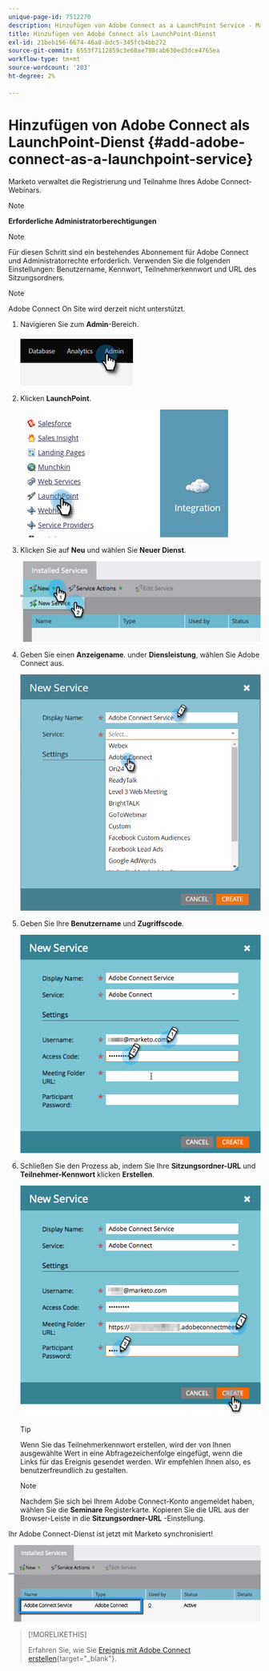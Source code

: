 ```yaml
---
unique-page-id: 7512270
description: Hinzufügen von Adobe Connect as a LaunchPoint Service - Marketo Docs - Produktdokumentation
title: Hinzufügen von Adobe Connect als LaunchPoint-Dienst
exl-id: 21beb156-6674-46a8-bdc5-345fcb4bb272
source-git-commit: 6553f7112859c3e68ae798cab630ed3dce4765ea
workflow-type: tm+mt
source-wordcount: '203'
ht-degree: 2%

---
```


# Hinzufügen von Adobe Connect als LaunchPoint-Dienst {#add-adobe-connect-as-a-launchpoint-service}

Marketo verwaltet die Registrierung und Teilnahme Ihres Adobe Connect-Webinars.

>[!NOTE]
>
>**Erforderliche Administratorberechtigungen**

>[!NOTE]
>
>Für diesen Schritt sind ein bestehendes Abonnement für Adobe Connect und Administratorrechte erforderlich. Verwenden Sie die folgenden Einstellungen: Benutzername, Kennwort, Teilnehmerkennwort und URL des Sitzungsordners.

>[!NOTE]
>
>Adobe Connect On Site wird derzeit nicht unterstützt.

1. Navigieren Sie zum **Admin**-Bereich.

   ![](assets/add-adobe-connect-as-a-launchpoint-service-1.png)

1. Klicken **LaunchPoint**.

   ![](assets/add-adobe-connect-as-a-launchpoint-service-2.png)

1. Klicken Sie auf **Neu** und wählen Sie **Neuer Dienst**.

   ![](assets/add-adobe-connect-as-a-launchpoint-service-3.png)

1. Geben Sie einen **Anzeigename**. under **Diensleistung**, wählen Sie Adobe Connect aus.

   ![](assets/add-adobe-connect-as-a-launchpoint-service-4.png)

1. Geben Sie Ihre **Benutzername** und **Zugriffscode**.

   ![](assets/add-adobe-connect-as-a-launchpoint-service-5.png)

1. Schließen Sie den Prozess ab, indem Sie Ihre **Sitzungsordner-URL** und **Teilnehmer-Kennwort** klicken **Erstellen**.

   ![](assets/add-adobe-connect-as-a-launchpoint-service-6.png)

   >[!TIP]
   >
   >Wenn Sie das Teilnehmerkennwort erstellen, wird der von Ihnen ausgewählte Wert in eine Abfragezeichenfolge eingefügt, wenn die Links für das Ereignis gesendet werden. Wir empfehlen Ihnen also, es benutzerfreundlich zu gestalten.

   >[!NOTE]
   >
   >Nachdem Sie sich bei Ihrem Adobe Connect-Konto angemeldet haben, wählen Sie die **Seminare** Registerkarte. Kopieren Sie die URL aus der Browser-Leiste in die **Sitzungsordner-URL** -Einstellung.

Ihr Adobe Connect-Dienst ist jetzt mit Marketo synchronisiert!

![](assets/add-adobe-connect-as-a-launchpoint-service-7.png)

>[!MORELIKETHIS]
>
>Erfahren Sie, wie Sie [Ereignis mit Adobe Connect erstellen](/help/marketo/product-docs/demand-generation/events/create-an-event/create-an-event-with-adobe-connect.md){target=&quot;_blank&quot;}.
